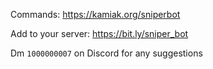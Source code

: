 Commands: https://kamiak.org/sniperbot

Add to your server: https://bit.ly/sniper_bot

Dm `1000000007` on Discord for any suggestions
